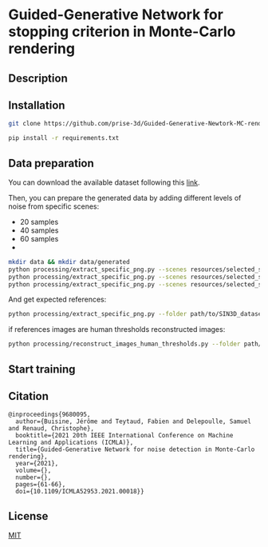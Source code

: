 # Guided-Generative Network for stopping criterion in Monte-Carlo rendering


## Description

## Installation

```bash
git clone https://github.com/prise-3d/Guided-Generative-Newtork-MC-rendering.git
```

```bash
pip install -r requirements.txt
```

## Data preparation 

You can download the available dataset following this [link](https://prise3d.univ-littoral.fr/resources/sin3d/).


Then, you can prepare the generated data by adding different levels of noise from specific scenes:
- 20 samples
- 40 samples
- 60 samples
- 
```bash
mkdir data && mkdir data/generated
python processing/extract_specific_png.py --scenes resources/selected_scenes.csv --folder path/to/SIN3D_dataset --index 20 --output data/generated/SIN3D_inputs
python processing/extract_specific_png.py --scenes resources/selected_scenes.csv --folder path/to/SIN3D_dataset --index 40 --output data/generated/SIN3D_inputs
python processing/extract_specific_png.py --scenes resources/selected_scenes.csv --folder path/to/SIN3D_dataset --index 60 --output data/generated/SIN3D_inputs
```

And get expected references:
```bash
python processing/extract_specific_png.py --folder path/to/SIN3D_dataset --index 10000 --output data/generated/SIN3D_references
```

if references images are human thresholds reconstructed images:

```bash
python processing/reconstruct_images_human_thresholds.py --folder path/to/SIN3D_dataset --thresholds resources/thresholds_SVD-Entropy_v2.csv --output data/human_references
```

## Start training

## Citation

```
@inproceedings{9680095,
  author={Buisine, Jérôme and Teytaud, Fabien and Delepoulle, Samuel and Renaud, Christophe},
  booktitle={2021 20th IEEE International Conference on Machine Learning and Applications (ICMLA)}, 
  title={Guided-Generative Network for noise detection in Monte-Carlo rendering}, 
  year={2021},
  volume={},
  number={},
  pages={61-66},
  doi={10.1109/ICMLA52953.2021.00018}}
```

## License

[MIT](LICENSE)